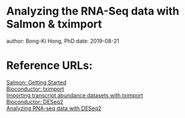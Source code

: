Analyzing the RNA-Seq data with Salmon & tximport
=================================================
author: Bong-Ki Hong, PhD
date: 2019-08-21

# Reference URLs: 
[Salmon: Getting Started](https://combine-lab.github.io/salmon/getting_started/)  
[Bioconductor: tximport](http://bioconductor.org/packages/release/bioc/html/tximport.html)  
[Importing transcript abundance datasets with tximport](https://bioconductor.org/packages/devel/bioc/vignettes/tximport/inst/doc/tximport.html)  
[Bioconductor: DESeq2](https://bioconductor.org/packages/release/bioc/html/DESeq2.html)  
[Analyzing RNA-seq data with DESeq2](http://bioconductor.org/packages/devel/bioc/vignettes/DESeq2/inst/doc/DESeq2.html)  
